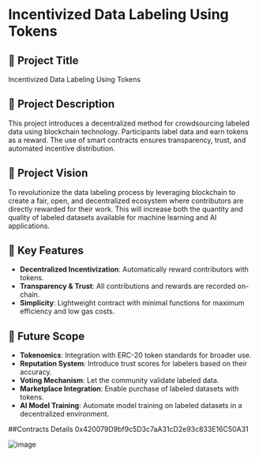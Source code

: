 # Incentivized Data Labeling Using Tokens

## 📌 Project Title
Incentivized Data Labeling Using Tokens

## 🧾 Project Description
This project introduces a decentralized method for crowdsourcing labeled data using blockchain technology. Participants label data and earn tokens as a reward. The use of smart contracts ensures transparency, trust, and automated incentive distribution.

## 🌟 Project Vision
To revolutionize the data labeling process by leveraging blockchain to create a fair, open, and decentralized ecosystem where contributors are directly rewarded for their work. This will increase both the quantity and quality of labeled datasets available for machine learning and AI applications.

## 🔑 Key Features
- **Decentralized Incentivization**: Automatically reward contributors with tokens.
- **Transparency & Trust**: All contributions and rewards are recorded on-chain.
- **Simplicity**: Lightweight contract with minimal functions for maximum efficiency and low gas costs.

## 🔮 Future Scope
- **Tokenomics**: Integration with ERC-20 token standards for broader use.
- **Reputation System**: Introduce trust scores for labelers based on their accuracy.
- **Voting Mechanism**: Let the community validate labeled data.
- **Marketplace Integration**: Enable purchase of labeled datasets with tokens.
- **AI Model Training**: Automate model training on labeled datasets in a decentralized environment.

##Contracts Details
0x420079D9bf9c5D3c7aA31cD2e93c833E16C50A31



![image](https://github.com/user-attachments/assets/bda4f27d-fb7f-4ee2-86cd-7bf4a822edac)
